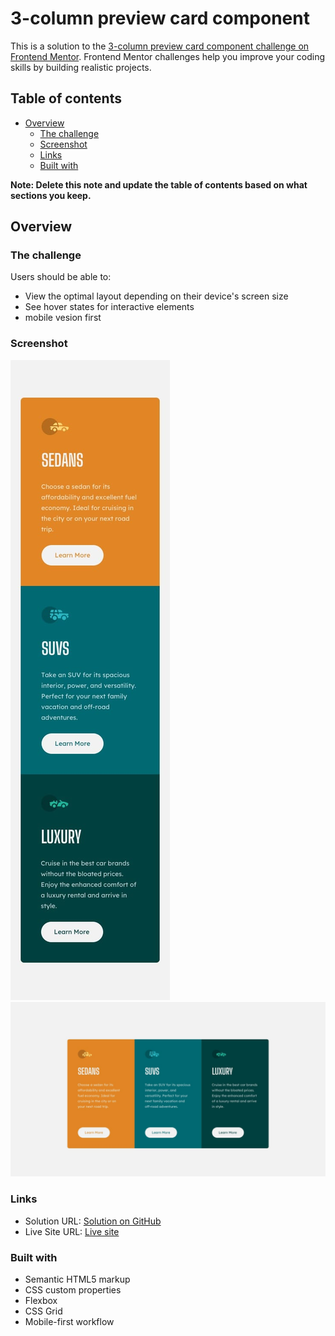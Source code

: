 # 3-column preview card component 

This is a solution to the [3-column preview card component challenge on Frontend Mentor](https://www.frontendmentor.io/challenges/3column-preview-card-component-pH92eAR2-). Frontend Mentor challenges help you improve your coding skills by building realistic projects. 

## Table of contents

- [Overview](#overview)
  - [The challenge](#the-challenge)
  - [Screenshot](#screenshot)
  - [Links](#links)
  - [Built with](#built-with)

**Note: Delete this note and update the table of contents based on what sections you keep.**

## Overview

### The challenge

Users should be able to:

- View the optimal layout depending on their device's screen size
- See hover states for interactive elements
- mobile vesion first

### Screenshot

![](./assets/design/mobile-design.jpg)
![](./assets/design/desktop-design.jpg)

### Links

- Solution URL: [Solution on GitHub](https://github.com/sourabh-yalagod/3-column-card-componant)
- Live Site URL: [Live site](https://sourabh-yalagod.github.io/3-column-card-componant/)

### Built with

- Semantic HTML5 markup
- CSS custom properties
- Flexbox
- CSS Grid
- Mobile-first workflow

